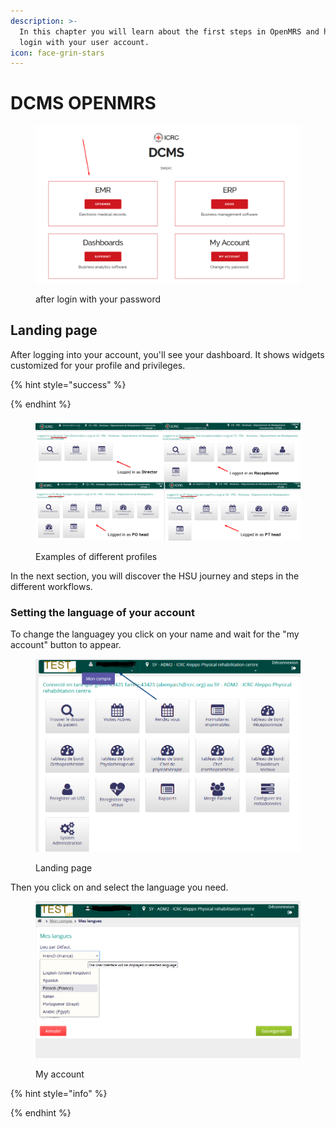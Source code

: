 ```yaml
---
description: >-
  In this chapter you will learn about the first steps in OpenMRS and how to
  login with your user account.
icon: face-grin-stars
---
```


# DCMS OPENMRS

<figure><img src="../../.gitbook/assets/image (38) (1).png" alt=""><figcaption><p>after login with your password</p></figcaption></figure>

## Landing page  <a href="#hlk89272319" id="hlk89272319"></a>



After logging into your account, you'll see your dashboard. It shows widgets customized for your profile and privileges.

{% hint style="success" %}

{% endhint %}

<figure><img src="../../.gitbook/assets/image (27).png" alt=""><figcaption><p>Examples of different profiles </p></figcaption></figure>

In the next section, you will discover the HSU journey and steps in the different workflows.&#x20;



### Setting the language of your account

To change the languagey you click on your name and wait for the "my account" button to appear.&#x20;

<figure><img src="../../.gitbook/assets/image (3) (2).png" alt=""><figcaption><p>Landing page</p></figcaption></figure>

Then you click on and select the language you need.&#x20;

<figure><img src="../../.gitbook/assets/image (2) (2).png" alt=""><figcaption><p>My account</p></figcaption></figure>



{% hint style="info" %}

{% endhint %}
